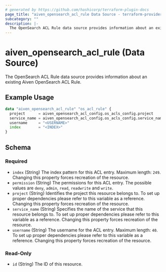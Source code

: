 ```yaml
---
# generated by https://github.com/hashicorp/terraform-plugin-docs
page_title: "aiven_opensearch_acl_rule Data Source - terraform-provider-aiven"
subcategory: ""
description: |-
  The OpenSearch ACL Rule data source provides information about an existing Aiven OpenSearch ACL Rule.
---
```


# aiven_opensearch_acl_rule (Data Source)

The OpenSearch ACL Rule data source provides information about an existing Aiven OpenSearch ACL Rule.

## Example Usage

```terraform
data "aiven_opensearch_acl_rule" "os_acl_rule" {
  project      = aiven_opensearch_acl_config.os_acls_config.project
  service_name = aiven_opensearch_acl_config.os_acls_config.service_name
  username     = "<USERNAME>"
  index        = "<INDEX>"
}
```

<!-- schema generated by tfplugindocs -->
## Schema

### Required

- `index` (String) The index pattern for this ACL entry. Maximum length: `249`. Changing this property forces recreation of the resource.
- `permission` (String) The permissions for this ACL entry. The possible values are `deny`, `admin`, `read`, `readwrite` and `write`.
- `project` (String) Identifies the project this resource belongs to. To set up proper dependencies please refer to this variable as a reference. Changing this property forces recreation of the resource.
- `service_name` (String) Specifies the name of the service that this resource belongs to. To set up proper dependencies please refer to this variable as a reference. Changing this property forces recreation of the resource.
- `username` (String) The username for the ACL entry. Maximum length: `40`. To set up proper dependencies please refer to this variable as a reference. Changing this property forces recreation of the resource.

### Read-Only

- `id` (String) The ID of this resource.
